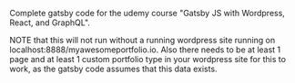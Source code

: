 Complete gatsby code for the udemy course "Gatsby JS with Wordpress, React, and GraphQL".

NOTE that this will not run without a running wordpress site running on localhost:8888/myawesomeportfolio.io. Also there needs to be at least 1 page and at least 1 custom portfolio type in your wordpress site for this to work, as the gatsby code assumes that this data exists.
